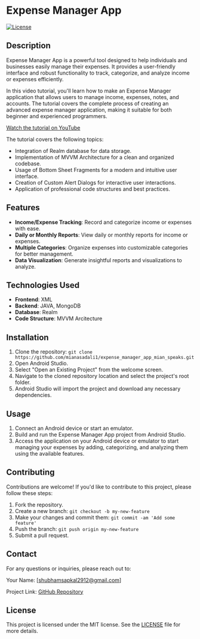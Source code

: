 # Expense Manager App

[![License](https://img.shields.io/badge/License-MIT-blue.svg)](https://opensource.org/licenses/MIT)

## Description

Expense Manager App is a powerful tool designed to help individuals and businesses easily manage their expenses. It provides a user-friendly interface and robust functionality to track, categorize, and analyze income or expenses efficiently.

In this video tutorial, you'll learn how to make an Expense Manager application that allows users to manage income, expenses, notes, and accounts. The tutorial covers the complete process of creating an advanced expense manager application, making it suitable for both beginner and experienced programmers. 

[Watch the tutorial on YouTube](https://youtu.be/MHlWd0AOQuU)

The tutorial covers the following topics:

- Integration of Realm database for data storage.
- Implementation of MVVM Architecture for a clean and organized codebase.
- Usage of Bottom Sheet Fragments for a modern and intuitive user interface.
- Creation of Custom Alert Dialogs for interactive user interactions.
- Application of professional code structures and best practices.

## Features

- **Income/Expense Tracking**: Record and categorize income or expenses with ease.
- **Daily or Monthly Reports**: View daily or monthly reports for income or expenses.
- **Multiple Categories**: Organize expenses into customizable categories for better management.
- **Data Visualization**: Generate insightful reports and visualizations to analyze.

## Technologies Used

- **Frontend**: XML
- **Backend**: JAVA, MongoDB
- **Database**: Realm
- **Code Structure**: MVVM Arcitecture


## Installation

1. Clone the repository: `git clone https://github.com/mianasadali1/expense_manager_app_mian_speaks.git`
2. Open Android Studio.
3. Select "Open an Existing Project" from the welcome screen.
4. Navigate to the cloned repository location and select the project's root folder.
5. Android Studio will import the project and download any necessary dependencies.

## Usage

1. Connect an Android device or start an emulator.
2. Build and run the Expense Manager App project from Android Studio.
3. Access the application on your Android device or emulator to start managing your expenses by adding, categorizing, and analyzing them using the available features.

## Contributing

Contributions are welcome! If you'd like to contribute to this project, please follow these steps:

1. Fork the repository.
2. Create a new branch: `git checkout -b my-new-feature`
3. Make your changes and commit them: `git commit -am 'Add some feature'`
4. Push the branch: `git push origin my-new-feature`
5. Submit a pull request.

## Contact

For any questions or inquiries, please reach out to:

Your Name: [shubhamsapkal2912@gmail.com]

Project Link: [GitHub Repository](https://github.com/shubhamsapkal2912/ExpenseTracker)

## License

This project is licensed under the MIT license. See the [LICENSE](LICENSE) file for more details.
